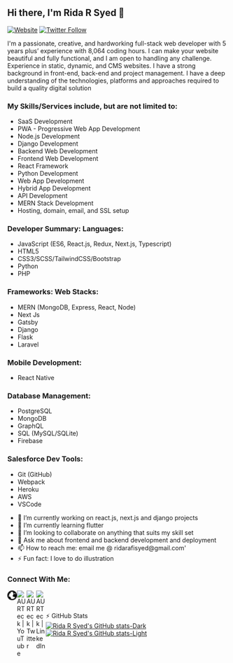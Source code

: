 ## Hi there, I'm Rida R Syed 👋

[![Website](https://img.shields.io/website?label=aurteck.com&style=for-the-badge&url=https%3A%2F%2Ftuomokankaanpaa.com)](https://aurteck.com)
[![Twitter Follow](https://img.shields.io/twitter/follow/tumee?color=1DA1F2&logo=twitter&style=for-the-badge)](https://www.linkedin.com/company/aurtecks/)

I'm a passionate, creative, and hardworking full-stack web developer with 5 years plus’ experience with 8,064 coding hours. I can make your website beautiful and fully functional, and I am open to handling any challenge. Experience in static, dynamic, and CMS websites. I have a strong background in front-end, back-end and project management. I have a deep understanding of the technologies, platforms and approaches required to build a quality digital solution

### My Skills/Services include, but are not limited to:
<ul>
  <li> SaaS Development </li>
   <li> PWA - Progressive Web App Development</li>
   <li> Node.js Development</li>
   <li> Django Development</li>
   <li> Backend Web Development</li>
   <li> Frontend Web Development</li>
   <li> React Framework</li>
   <li> Python Development</li>
   <li> Web App Development</li>
   <li> Hybrid App Development</li>
   <li> API Development</li>
   <li> MERN Stack Development</li>
   <li> Hosting, domain, email, and SSL setup</li>
</ul>

### Developer Summary: Languages:
<ul>
    <li> JavaScript (ES6, React.js, Redux, Next.js, Typescript)</li>
    <li> HTML5</li>
    <li> CSS3/SCSS/TailwindCSS/Bootstrap</li>
    <li> Python</li>
    <li> PHP </li>
</ul>

### Frameworks: Web Stacks:
<ul>
    <li> MERN (MongoDB, Express, React, Node)</li>
  <li> Next Js </li>
  <li> Gatsby</li>
    <li> Django</li>
    <li> Flask</li>
    <li> Laravel </li>
    
</ul>

### Mobile Development:
<ul>
  <li> React Native</li>
</ul>

### Database Management:
<ul>
    <li> PostgreSQL</li>
    <li> MongoDB</li>
    <li> GraphQL</li>
    <li> SQL (MySQL/SQLite)</li>
    <li> Firebase</li>
</ul>

### Salesforce Dev Tools:
<ul>
    <li> Git (GitHub)</li>
    <li> Webpack</li>
    <li> Heroku</li>
    <li> AWS</li>
    <li> VSCode</li>
</ul>

<ul>
  <li> 🔭 I’m currently working on react.js, next.js and django projects</li>
  <li> 🌱 I’m currently learning flutter</li>
  <li> 👯 I’m looking to collaborate on anything that suits my skill set</li>
  <li> 💬 Ask me about frontend and backend development and deployment</li>
  <li> 📫 How to reach me: email me @ ridarafisyed@gmail.com'</li>
  <li> ⚡ Fun fact: I love to do illustration</li>
</ul>

### Connect With Me:

[<img align="left" alt="aurteck.com" width="22px" src="https://raw.githubusercontent.com/iconic/open-iconic/master/svg/globe.svg" />][website]
[<img align="left" alt="AURTeck | YouTube" width="22px" src="https://cdn.jsdelivr.net/npm/simple-icons@v3/icons/youtube.svg" />][youtube]
[<img align="left" alt="AURTeck | Twitter" width="22px" src="https://cdn.jsdelivr.net/npm/simple-icons@v3/icons/twitter.svg" />][twitter]
[<img align="left" alt="AURTeck | LinkedIn" width="22px" src="https://cdn.jsdelivr.net/npm/simple-icons@v3/icons/linkedin.svg" />][linkedin]


<!-- ### 📕 Latest Blog Posts -->

<!-- BLOG-POST-LIST:START -->
<!-- - [Want FASTER build time with Next.js? DO THIS! ⚡](https://dev.to/tumee/want-faster-build-time-with-nextjs-do-this-39lc)
- [Underrated Next.js feature 🤯](https://dev.to/tumee/underrated-nextjs-feature-56ii)
- [If you use React, DO THIS!](https://dev.to/tumee/if-you-use-react-do-this-gh8)
- [Working on my Next.js Crash Course 📚](https://dev.to/tumee/working-on-my-nextjs-crash-course-4nch)
- [Week full of Next.js](https://dev.to/tumee/week-full-of-nextjs-37di) -->
<!-- BLOG-POST-LIST:END -->
<!-- 
➡️ [more blog posts...][blog]


### 📺 Latest YouTube Videos -->

<!-- YOUTUBE:START -->
<!-- - [Coding Next.js - Day in the Life of a Software Engineer - First Person View](https://www.youtube.com/watch?v=b3MoM7VSEaM)
- [Next.js Protected API Routes &lpar;with NextAuth&rpar;](https://www.youtube.com/watch?v=BXyDKfIe-es)
- [Day in the Life of a Software Engineer - First Person View - Coding in another office 👨‍💻](https://www.youtube.com/watch?v=wv4qJQkIp_w)
- [Day in the Life of a Software Engineer - First Person View - Working in Finland](https://www.youtube.com/watch?v=HVt8JkAHJiU)
- [Next.js 13 - How to add Authentication &lpar;app folder&rpar;](https://www.youtube.com/watch?v=DfIDr2jCkHo) -->
<!-- YOUTUBE:END -->
<!-- 
➡️ [more videos...][youtube]

 -->
<br/>

<br/>

:zap: GitHub Stats
<br/>
[![Rida R Syed's GitHub stats-Dark](https://github-readme-stats.vercel.app/api?username=ridarafisyed&show_icons=true&theme=dark#gh-dark-mode-only)](https://github.com/ridarafisyed/github-readme-stats#gh-dark-mode-only)
[![Rida R Syed's GitHub stats-Light](https://github-readme-stats.vercel.app/api?username=ridarafisyed&show_icons=true&theme=default#gh-light-mode-only)](https://github.com/ridarafisyed/github-readme-stats#gh-light-mode-only)

[website]: https://aurteck.com
[blog]: https://www.linkedin.com/pulse/streamline-your-software-delivery-navigating-phases-devops-rida-syed/?trackingId=M6Rq3lE6RmSfGJMy8A2PQA%3D%3D
[twitter]: https://twitter.com/AURTecks
[youtube]: https://www.youtube.com/@theprogramingninja
[linkedin]: https://www.linkedin.com/company/aurtecks/


<!--
**ridarafisyed/ridarafisyed** is a ✨ _special_ ✨ repository because its `README.md` (this file) appears on your GitHub profile.

Here are some ideas to get you started:


🤔 I’m looking for help with ...

😄 Pronouns: ...

-->
